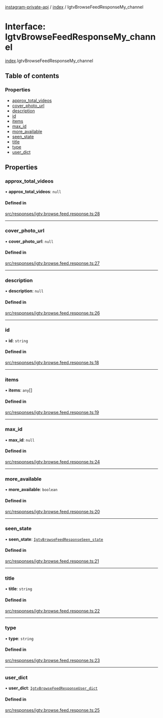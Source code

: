 [instagram-private-api](../../README.md) / [index](../../modules/index.md) / IgtvBrowseFeedResponseMy_channel

# Interface: IgtvBrowseFeedResponseMy\_channel

[index](../../modules/index.md).IgtvBrowseFeedResponseMy_channel

## Table of contents

### Properties

- [approx\_total\_videos](IgtvBrowseFeedResponseMy_channel.md#approx_total_videos)
- [cover\_photo\_url](IgtvBrowseFeedResponseMy_channel.md#cover_photo_url)
- [description](IgtvBrowseFeedResponseMy_channel.md#description)
- [id](IgtvBrowseFeedResponseMy_channel.md#id)
- [items](IgtvBrowseFeedResponseMy_channel.md#items)
- [max\_id](IgtvBrowseFeedResponseMy_channel.md#max_id)
- [more\_available](IgtvBrowseFeedResponseMy_channel.md#more_available)
- [seen\_state](IgtvBrowseFeedResponseMy_channel.md#seen_state)
- [title](IgtvBrowseFeedResponseMy_channel.md#title)
- [type](IgtvBrowseFeedResponseMy_channel.md#type)
- [user\_dict](IgtvBrowseFeedResponseMy_channel.md#user_dict)

## Properties

### approx\_total\_videos

• **approx\_total\_videos**: ``null``

#### Defined in

[src/responses/igtv.browse.feed.response.ts:28](https://github.com/Nerixyz/instagram-private-api/blob/0e0721c/src/responses/igtv.browse.feed.response.ts#L28)

___

### cover\_photo\_url

• **cover\_photo\_url**: ``null``

#### Defined in

[src/responses/igtv.browse.feed.response.ts:27](https://github.com/Nerixyz/instagram-private-api/blob/0e0721c/src/responses/igtv.browse.feed.response.ts#L27)

___

### description

• **description**: ``null``

#### Defined in

[src/responses/igtv.browse.feed.response.ts:26](https://github.com/Nerixyz/instagram-private-api/blob/0e0721c/src/responses/igtv.browse.feed.response.ts#L26)

___

### id

• **id**: `string`

#### Defined in

[src/responses/igtv.browse.feed.response.ts:18](https://github.com/Nerixyz/instagram-private-api/blob/0e0721c/src/responses/igtv.browse.feed.response.ts#L18)

___

### items

• **items**: `any`[]

#### Defined in

[src/responses/igtv.browse.feed.response.ts:19](https://github.com/Nerixyz/instagram-private-api/blob/0e0721c/src/responses/igtv.browse.feed.response.ts#L19)

___

### max\_id

• **max\_id**: ``null``

#### Defined in

[src/responses/igtv.browse.feed.response.ts:24](https://github.com/Nerixyz/instagram-private-api/blob/0e0721c/src/responses/igtv.browse.feed.response.ts#L24)

___

### more\_available

• **more\_available**: `boolean`

#### Defined in

[src/responses/igtv.browse.feed.response.ts:20](https://github.com/Nerixyz/instagram-private-api/blob/0e0721c/src/responses/igtv.browse.feed.response.ts#L20)

___

### seen\_state

• **seen\_state**: [`IgtvBrowseFeedResponseSeen_state`](IgtvBrowseFeedResponseSeen_state.md)

#### Defined in

[src/responses/igtv.browse.feed.response.ts:21](https://github.com/Nerixyz/instagram-private-api/blob/0e0721c/src/responses/igtv.browse.feed.response.ts#L21)

___

### title

• **title**: `string`

#### Defined in

[src/responses/igtv.browse.feed.response.ts:22](https://github.com/Nerixyz/instagram-private-api/blob/0e0721c/src/responses/igtv.browse.feed.response.ts#L22)

___

### type

• **type**: `string`

#### Defined in

[src/responses/igtv.browse.feed.response.ts:23](https://github.com/Nerixyz/instagram-private-api/blob/0e0721c/src/responses/igtv.browse.feed.response.ts#L23)

___

### user\_dict

• **user\_dict**: [`IgtvBrowseFeedResponseUser_dict`](IgtvBrowseFeedResponseUser_dict.md)

#### Defined in

[src/responses/igtv.browse.feed.response.ts:25](https://github.com/Nerixyz/instagram-private-api/blob/0e0721c/src/responses/igtv.browse.feed.response.ts#L25)
